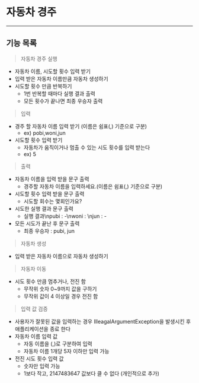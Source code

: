 
 # 자동차 경주

---------------------------------------------------------------------------------------------------------------------------

 ## 기능 목록

> 자동차 경주 실행
- 자동차 이름, 시도할 횟수 입력 받기
- 입력 받은 자동차 이름만큼 자동차 생성하기
- 시도할 횟수 만큼 반복하기
  - 1번 반복할 때마다 실행 결과 출력
  - 모든 횟수가 끝나면 최종 우승자 출력


> 입력
- 경주 할 자동차 이름 입력 받기 (이름은 쉼표(,) 기준으로 구분)
  - ex) pobi,woni,jun
- 시도할 횟수 입력 받기
  - 자동차가 움직이거나 멈출 수 있는 시도 횟수를 입력 받는다
  - ex) 5


> 출력
- 자동차 이름을 입력 받을 문구 출력
  - 경주할 자동차 이름을 입력하세요.(이름은 쉼표(,) 기준으로 구분)
- 시도할 횟수 입력 받을 문구 출력
  - 시도할 회수는 몇회인가요?
- 시도한 실행 결과 문구 출력
  - 실행 결과\npubi : -\nwoni : \njun : -  
- 모든 시도가 끝난 후 문구 출력
  - 최종 우승자 : pubi, jun


> 자동차 생성
- 입력 받은 자동차 이름으로 자동차 생성하기


> 자동자 이동
- 시도 횟수 만큼 멈추거나, 전진 함
  - 무작위 숫자 0~9까지 값을 구하기
  - 무작위 값이 4 이상일 경우 전진 함


> 입력 값 검증
- 사용자가 잘못된 값을 입력하는 경우 IlleagalArgumentException을 발생시킨 후 애플리케이션을 종료 한다
- 자동차 이름 입력 값
  - 자동 이름을 (,)로 구분하여 입력 
  - 자동차 이름 1개당 5자 이하만 입력 가능
- 전진 시도 횟수 입력 값
  - 숫자만 입력 가능
  - 1보다 작고, 2147483647 값보다 클 수 없다 (개인적으로 추가)




